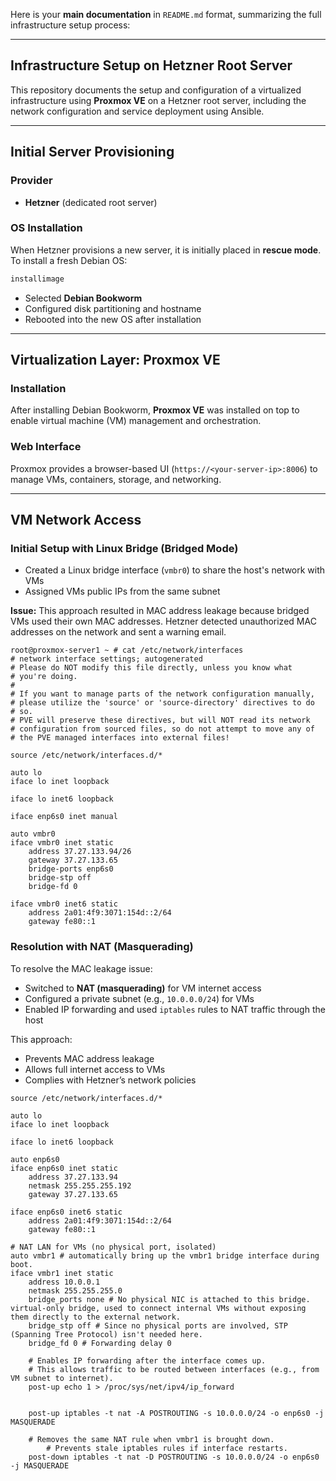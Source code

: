 Here is your **main documentation** in `README.md` format, summarizing the full infrastructure setup process:

---

## Infrastructure Setup on Hetzner Root Server

This repository documents the setup and configuration of a virtualized infrastructure using **Proxmox VE** on a Hetzner root server, including the network configuration and service deployment using Ansible.

---

## Initial Server Provisioning

### Provider

* **Hetzner** (dedicated root server)

### OS Installation

When Hetzner provisions a new server, it is initially placed in **rescue mode**. To install a fresh Debian OS:

```bash
installimage
```

* Selected **Debian Bookworm**
* Configured disk partitioning and hostname
* Rebooted into the new OS after installation

---

## Virtualization Layer: Proxmox VE

### Installation

After installing Debian Bookworm, **Proxmox VE** was installed on top to enable virtual machine (VM) management and orchestration.

### Web Interface

Proxmox provides a browser-based UI (`https://<your-server-ip>:8006`) to manage VMs, containers, storage, and networking.

---

## VM Network Access

### Initial Setup with Linux Bridge (Bridged Mode)

* Created a Linux bridge interface (`vmbr0`) to share the host's network with VMs
* Assigned VMs public IPs from the same subnet

**Issue:**
This approach resulted in MAC address leakage because bridged VMs used their own MAC addresses. Hetzner detected unauthorized MAC addresses on the network and sent a warning email.

```
root@proxmox-server1 ~ # cat /etc/network/interfaces
# network interface settings; autogenerated
# Please do NOT modify this file directly, unless you know what
# you're doing.
#
# If you want to manage parts of the network configuration manually,
# please utilize the 'source' or 'source-directory' directives to do
# so.
# PVE will preserve these directives, but will NOT read its network
# configuration from sourced files, so do not attempt to move any of
# the PVE managed interfaces into external files!

source /etc/network/interfaces.d/*

auto lo
iface lo inet loopback

iface lo inet6 loopback

iface enp6s0 inet manual

auto vmbr0
iface vmbr0 inet static
	address 37.27.133.94/26
	gateway 37.27.133.65
	bridge-ports enp6s0
	bridge-stp off
	bridge-fd 0

iface vmbr0 inet6 static
	address 2a01:4f9:3071:154d::2/64
	gateway fe80::1
```

### Resolution with NAT (Masquerading)

To resolve the MAC leakage issue:

* Switched to **NAT (masquerading)** for VM internet access
* Configured a private subnet (e.g., `10.0.0.0/24`) for VMs
* Enabled IP forwarding and used `iptables` rules to NAT traffic through the host

This approach:

* Prevents MAC address leakage
* Allows full internet access to VMs
* Complies with Hetzner’s network policies

```
source /etc/network/interfaces.d/*

auto lo
iface lo inet loopback

iface lo inet6 loopback

auto enp6s0
iface enp6s0 inet static
    address 37.27.133.94
    netmask 255.255.255.192
    gateway 37.27.133.65

iface enp6s0 inet6 static
    address 2a01:4f9:3071:154d::2/64
    gateway fe80::1

# NAT LAN for VMs (no physical port, isolated)
auto vmbr1 # automatically bring up the vmbr1 bridge interface during boot. 
iface vmbr1 inet static
    address 10.0.0.1
    netmask 255.255.255.0
    bridge_ports none # No physical NIC is attached to this bridge. virtual-only bridge, used to connect internal VMs without exposing them directly to the external network.
    bridge_stp off # Since no physical ports are involved, STP (Spanning Tree Protocol) isn't needed here.
    bridge_fd 0 # Forwarding delay 0
    
    # Enables IP forwarding after the interface comes up.
    # This allows traffic to be routed between interfaces (e.g., from VM subnet to internet).
    post-up echo 1 > /proc/sys/net/ipv4/ip_forward
    
    
    post-up iptables -t nat -A POSTROUTING -s 10.0.0.0/24 -o enp6s0 -j MASQUERADE
    
    # Removes the same NAT rule when vmbr1 is brought down.
		# Prevents stale iptables rules if interface restarts.
    post-down iptables -t nat -D POSTROUTING -s 10.0.0.0/24 -o enp6s0 -j MASQUERADE
```

